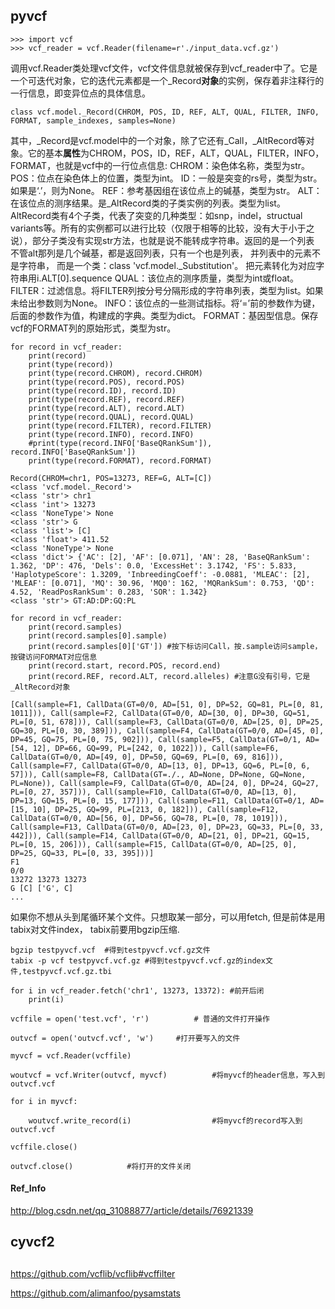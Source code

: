 ## pyvcf
```
>>> import vcf
>>> vcf_reader = vcf.Reader(filename=r'./input_data.vcf.gz')
```
调用vcf.Reader类处理vcf文件，vcf文件信息就被保存到vcf_reader中了。它是一个可迭代对象，它的迭代元素都是一个_Record**对象**的实例，保存着非注释行的一行信息，即变异位点的具体信息。

```
class vcf.model._Record(CHROM, POS, ID, REF, ALT, QUAL, FILTER, INFO, FORMAT, sample_indexes, samples=None)  
```

其中，_Record是vcf.model中的一个对象，除了它还有_Call，_AltRecord等对象。它的基本**属性**为CHROM，POS，ID，REF，ALT，QUAL，FILTER，INFO，FORMAT，也就是vcf中的一行位点信息:
CHROM：染色体名称，类型为str。
POS：位点在染色体上的位置，类型为int。
ID：一般是突变的rs号，类型为str。如果是‘.’，则为None。
REF：参考基因组在该位点上的碱基，类型为str。
ALT：在该位点的测序结果。是_AltRecord类的子类实例的列表。类型为list。AltRecord类有4个子类，代表了突变的几种类型：如snp，indel，structual variants等。所有的实例都可以进行比较（仅限于相等的比较，没有大于小于之说），部分子类没有实现str方法，也就是说不能转成字符串。返回的是一个列表  不管alt那列是几个碱基，都是返回列表，只有一个也是列表， 并列表中的元素不是字符串， 而是一个类：class 'vcf.model._Substitution'。 把元素转化为对应字符串用i.ALT[0].sequence
QUAL：该位点的测序质量，类型为int或float。
FILTER：过滤信息。将FILTER列按分号分隔形成的字符串列表，类型为list。如果未给出参数则为None。
INFO：该位点的一些测试指标。将‘=’前的参数作为键，后面的参数作为值，构建成的字典。类型为dict。
FORMAT：基因型信息。保存vcf的FORMAT列的原始形式，类型为str。


```
for record in vcf_reader:
    print(record)
    print(type(record))
    print(type(record.CHROM), record.CHROM)
    print(type(record.POS), record.POS)
    print(type(record.ID), record.ID)
    print(type(record.REF), record.REF)
    print(type(record.ALT), record.ALT)
    print(type(record.QUAL), record.QUAL)
    print(type(record.FILTER), record.FILTER)
    print(type(record.INFO), record.INFO)
    #print(type(record.INFO['BaseQRankSum']), record.INFO['BaseQRankSum'])
    print(type(record.FORMAT), record.FORMAT)

Record(CHROM=chr1, POS=13273, REF=G, ALT=[C])
<class 'vcf.model._Record'>
<class 'str'> chr1
<class 'int'> 13273
<class 'NoneType'> None
<class 'str'> G
<class 'list'> [C]
<class 'float'> 411.52
<class 'NoneType'> None
<class 'dict'> {'AC': [2], 'AF': [0.071], 'AN': 28, 'BaseQRankSum': 1.362, 'DP': 476, 'Dels': 0.0, 'ExcessHet': 3.1742, 'FS': 5.833, 'HaplotypeScore': 1.3209, 'InbreedingCoeff': -0.0881, 'MLEAC': [2], 'MLEAF': [0.071], 'MQ': 30.96, 'MQ0': 162, 'MQRankSum': 0.753, 'QD': 4.52, 'ReadPosRankSum': 0.283, 'SOR': 1.342}
<class 'str'> GT:AD:DP:GQ:PL  
```

```
for record in vcf_reader:
    print(record.samples)
    print(record.samples[0].sample)
    print(record.samples[0]['GT']) #按下标访问Call，按.sample访问sample，按键访问FORMAT对应信息  
    print(record.start, record.POS, record.end)
    print(record.REF, record.ALT, record.alleles) #注意G没有引号，它是_AltRecord对象

[Call(sample=F1, CallData(GT=0/0, AD=[51, 0], DP=52, GQ=81, PL=[0, 81, 1011])), Call(sample=F2, CallData(GT=0/0, AD=[30, 0], DP=30, GQ=51, PL=[0, 51, 678])), Call(sample=F3, CallData(GT=0/0, AD=[25, 0], DP=25, GQ=30, PL=[0, 30, 389])), Call(sample=F4, CallData(GT=0/0, AD=[45, 0], DP=45, GQ=75, PL=[0, 75, 902])), Call(sample=F5, CallData(GT=0/1, AD=[54, 12], DP=66, GQ=99, PL=[242, 0, 1022])), Call(sample=F6, CallData(GT=0/0, AD=[49, 0], DP=50, GQ=69, PL=[0, 69, 816])), Call(sample=F7, CallData(GT=0/0, AD=[13, 0], DP=13, GQ=6, PL=[0, 6, 57])), Call(sample=F8, CallData(GT=./., AD=None, DP=None, GQ=None, PL=None)), Call(sample=F9, CallData(GT=0/0, AD=[24, 0], DP=24, GQ=27, PL=[0, 27, 357])), Call(sample=F10, CallData(GT=0/0, AD=[13, 0], DP=13, GQ=15, PL=[0, 15, 177])), Call(sample=F11, CallData(GT=0/1, AD=[15, 10], DP=25, GQ=99, PL=[213, 0, 182])), Call(sample=F12, CallData(GT=0/0, AD=[56, 0], DP=56, GQ=78, PL=[0, 78, 1019])), Call(sample=F13, CallData(GT=0/0, AD=[23, 0], DP=23, GQ=33, PL=[0, 33, 442])), Call(sample=F14, CallData(GT=0/0, AD=[21, 0], DP=21, GQ=15, PL=[0, 15, 206])), Call(sample=F15, CallData(GT=0/0, AD=[25, 0], DP=25, GQ=33, PL=[0, 33, 395]))]
F1
0/0
13272 13273 13273
G [C] ['G', C]
...
```

如果你不想从头到尾循环某个文件。只想取某一部分，可以用fetch, 但是前体是用tabix对文件index， tabix前要用bgzip压缩.
```
bgzip testpyvcf.vcf  #得到testpyvcf.vcf.gz文件
tabix -p vcf testpyvcf.vcf.gz #得到testpyvcf.vcf.gz的index文件,testpyvcf.vcf.gz.tbi
```

```
for i in vcf_reader.fetch('chr1', 13273, 13372): #前开后闭
    print(i)
```

```
vcffile = open('test.vcf', 'r')          # 普通的文件打开操作

outvcf = open('outvcf.vcf', 'w')     #打开要写入的文件

myvcf = vcf.Reader(vcffile)         

woutvcf = vcf.Writer(outvcf, myvcf)          #将myvcf的header信息，写入到outvcf.vcf

for i in myvcf:

    woutvcf.write_record(i)                  #将myvcf的record写入到outvcf.vcf

vcffile.close()             

outvcf.close()            #将打开的文件关闭
```
#### Ref_Info
http://blog.csdn.net/qq_31088877/article/details/76921339   

## cyvcf2
##
https://github.com/vcflib/vcflib#vcffilter

https://github.com/alimanfoo/pysamstats
